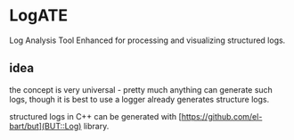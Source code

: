 # LogATE

Log Analysis Tool Enhanced for processing and visualizing structured logs.

## idea

the concept is very universal - pretty much anything can generate such logs,
though it is best to use a logger already generates structure logs.

structured logs in C++ can be generated with [https://github.com/el-bart/but](BUT::Log) library.
